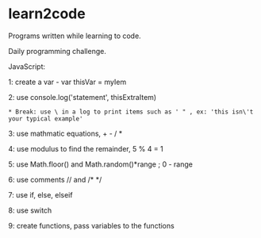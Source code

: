 # learn2code
Programs written while learning to code.

Daily programming challenge.

JavaScript:

  1: create a var - var thisVar = myIem
  
  2: use console.log('statement', thisExtraItem)
  
    * Break: use \ in a log to print items such as ' " , ex: 'this isn\'t your typical example'
  
  3: use mathmatic equations, + - / *
  
  4: use modulus to find the remainder, 5 % 4 = 1
  
  5: use Math.floor() and Math.random()*range ; 0 - range
  
  6: use comments // and /* */
  
  7: use if, else, elseif
  
  8: use switch
  
  9: create functions, pass variables to the functions

